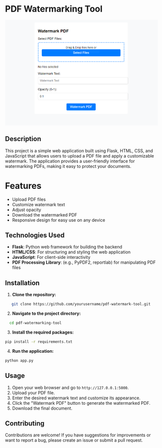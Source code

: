# PDF Watermarking Tool

![Sample Image](https://github.com/Aenigma-Lab/pdf-watermarking-tool/raw/main/watermakr-pdf.png)

## Description
This project is a simple web application built using Flask, HTML, CSS, and JavaScript that allows users to upload a PDF file and apply a customizable watermark. The application provides a user-friendly interface for watermarking PDFs, making it easy to protect your documents.

# Features
- Upload PDF files
- Customize watermark text
- Adjust opacity
- Download the watermarked PDF
- Responsive design for easy use on any device

## Technologies Used
- **Flask**: Python web framework for building the backend
- **HTML/CSS**: For structuring and styling the web application
- **JavaScript**: For client-side interactivity
- **PDF Processing Library**: (e.g., PyPDF2, reportlab) for manipulating PDF files

## Installation
1. **Clone the repository:**
```bash
   git clone https://github.com/yourusername/pdf-watermark-tool.git
   ```
2. **Navigate to the project directory:**
```bash
  cd pdf-watermarking-tool
```
3. **Install the required packages:**
```bash
pip install -r requirements.txt
```
4. **Run the application:**
```bash
python app.py
```

## Usage
1. Open your web browser and go to `http://127.0.0.1:5000`.
2. Upload your PDF file.
3. Enter the desired watermark text and customize its appearance.
4. Click the "Watermark PDF" button to generate the watermarked PDF.
5. Download the final document.

## Contributing
Contributions are welcome! If you have suggestions for improvements or want to report a bug, please create an issue or submit a pull request.
